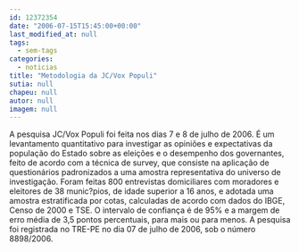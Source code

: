 ```yaml
---
id: 12372354
date: "2006-07-15T15:45:00+00:00"
last_modified_at: null
tags:
  - sem-tags
categories:
  - noticias
title: "Metodologia da JC/Vox Populi"
sutia: null
chapeu: null
autor: null
imagem: null
---
```

<p><P>A pesquisa JC/Vox Populi foi feita nos dias 7 e 8 de julho de 2006. É um levantamento quantitativo para investigar as opiniões e expectativas da população do Estado sobre as eleições e o desempenho dos governantes, feito de acordo com a técnica de survey, que consiste na aplicação de questionários padronizados a uma amostra representativa do universo de investigação. Foram feitas 800 entrevistas domiciliares com moradores e eleitores de 38 munic?pios, de idade superior a 16 anos, e adotada uma amostra estratificada por cotas, calculadas de acordo com dados do IBGE, Censo de 2000 e TSE. O intervalo de confiança é de 95% e a margem de erro média de 3,5 pontos percentuais, para mais ou para menos. A pesquisa foi registrada no TRE-PE no dia 07 de julho de 2006, sob o número 8898/2006.</P> </p>
